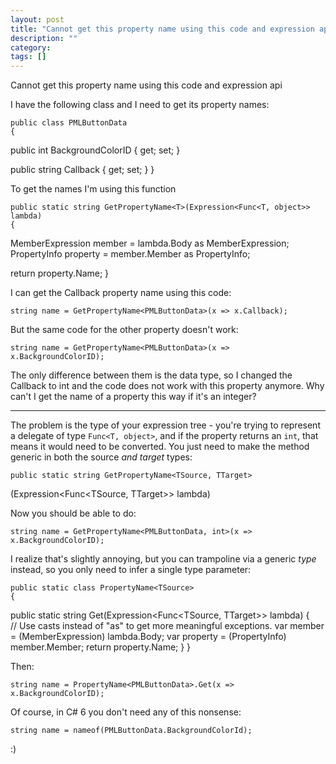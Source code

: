 ```yaml
---
layout: post
title: "Cannot get this property name using this code and expression api"
description: ""
category:
tags: []
---
```


Cannot get this property name using this code and expression api


I have the following class and I need to get its property names:

    public class PMLButtonData
    {
  public int BackgroundColorID
  {
      get;
      set;
  }
    
    
  public string Callback
  {
      get;
      set;
  }
    }

To get the names I'm using this function

    public static string GetPropertyName<T>(Expression<Func<T, object>> lambda)
    {
  MemberExpression member = lambda.Body as MemberExpression;
  PropertyInfo property = member.Member as PropertyInfo;
    
    
  return property.Name;
    }

I can get the Callback property name using this code:

    string name = GetPropertyName<PMLButtonData>(x => x.Callback);

But the same code for the other property doesn't work:

    string name = GetPropertyName<PMLButtonData>(x => x.BackgroundColorID);

The only difference between them is the data type, so I changed the Callback to int and the code does not work with this property anymore. Why can't I get the name of a property this way if it's an integer?


--------------------------------------- 
The problem is the type of your expression tree - you're trying to represent a delegate of type `Func<T, object>`, and if the property returns an `int`, that means it would need to be converted. You just need to make the method generic in both the source _and target_ types:

    public static string GetPropertyName<TSource, TTarget>
  (Expression<Func<TSource, TTarget>> lambda)

Now you should be able to do:

    string name = GetPropertyName<PMLButtonData, int>(x => x.BackgroundColorID);

I realize that's slightly annoying, but you can trampoline via a generic _type_ instead, so you only need to infer a single type parameter:

    public static class PropertyName<TSource>
    {
  public static string Get<TTarget>(Expression<Func<TSource, TTarget>> lambda)
  {           
      // Use casts instead of "as" to get more meaningful exceptions.
      var member = (MemberExpression) lambda.Body;
      var property = (PropertyInfo) member.Member;
     return property.Name;
  }
    }

Then:

    string name = PropertyName<PMLButtonData>.Get(x => x.BackgroundColorID);

Of course, in C# 6 you don't need any of this nonsense:

    string name = nameof(PMLButtonData.BackgroundColorId);

:)


